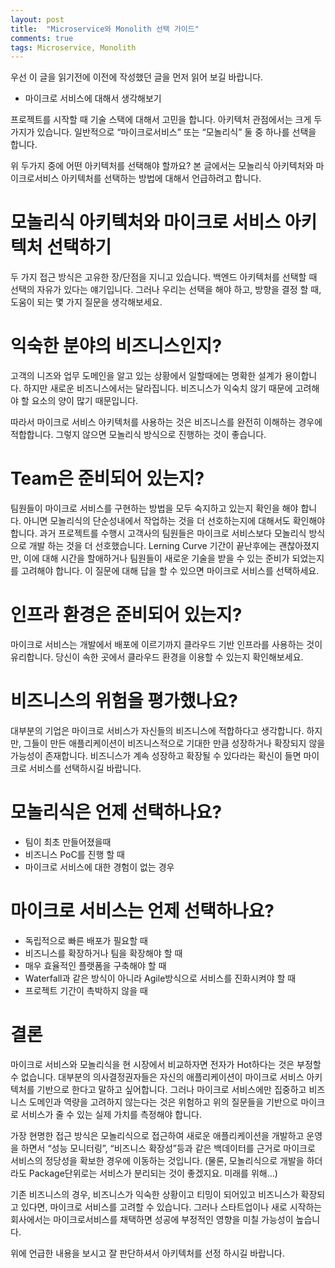 ```yaml
---
layout: post
title:  "Microservice와 Monolith 선택 가이드"
comments: true
tags: Microservice, Monolith
---
```

우선 이 글을 읽기전에 이전에 작성했던 글을 먼저 읽어 보길 바랍니다.
* 마이크로 서비스에 대해서 생각해보기

프로젝트를 시작할 때 기술 스택에 대해서 고민을 합니다. 아키텍처 관점에서는 크게 두 가지가 있습니다. 일반적으로 “마이크로서비스” 또는 “모놀리식” 둘 중 하나를 선택을 합니다.

위 두가지 중에 어떤 아키텍처를 선택해야 할까요? 본 글에서는 모놀리식 아키텍처와 마이크로서비스 아키텍처를 선택하는 방법에 대해서 언급하려고 합니다.

# 모놀리식 아키텍처와 마이크로 서비스 아키텍처 선택하기
두 가지 접근 방식은 고유한 장/단점을 지니고 있습니다. 백엔드 아키텍처를 선택할 때 선택의 자유가 있다는 얘기입니다. 그러나 우리는 선택을 해야 하고, 방향을 결정 할 때, 도움이 되는 몇 가지 질문을 생각해보세요.

# 익숙한 분야의 비즈니스인지?
고객의 니즈와 업무 도메인을 알고 있는 상황에서 일할때에는 명확한 설계가 용이합니다. 하지만 새로운 비즈니스에서는 달라집니다. 비즈니스가 익숙치 않기 때문에 고려해야 할 요소의 양이 많기 때문입니다.

따라서 마이크로 서비스 아키텍처를 사용하는 것은 비즈니스를 완전히 이해하는 경우에 적합합니다. 그렇지 않으면 모놀리식 방식으로 진행하는 것이 좋습니다.

# Team은 준비되어 있는지?
팀원들이 마이크로 서비스를 구현하는 방법을 모두 숙지하고 있는지 확인을 해야 합니다. 아니면 모놀리식의 단순성내에서 작업하는 것을 더 선호하는지에 대해서도 확인해야 합니다. 과거 프로젝트를 수행시 고객사의 팀원들은 마이크로 서비스보다 모놀리식 방식으로 개발 하는 것을 더 선호했습니다. Lerning Curve 기간이 끝난후에는 괜찮아졌지만, 이에 대해 시간을 할애하거나 팀원들이 새로운 기술을 받을 수 있는 준비가 되었는지를 고려해야 합니다. 이 질문에 대해 답을 할 수 있으면 마이크로 서비스를 선택하세요.

# 인프라 환경은 준비되어 있는지?
마이크로 서비스는 개발에서 배포에 이르기까지 클라우드 기반 인프라를 사용하는 것이 유리합니다. 당신이 속한 곳에서 클라우드 환경을 이용할 수 있는지 확인해보세요.

# 비즈니스의 위험을 평가했나요?
대부분의 기업은 마이크로 서비스가 자신들의 비즈니스에 적합하다고 생각합니다. 하지만, 그들이 만든 애플리케이션이 비즈니스적으로 기대한 만큼 성장하거나 확장되지 않을 가능성이 존재합니다. 비즈니스가 계속 성장하고 확장될 수 있다라는 확신이 들면 마이크로 서비스를 선택하시길 바랍니다.

# 모놀리식은 언제 선택하나요?
* 팀이 최초 만들어졌을때
* 비즈니스 PoC를 진행 할 때
* 마이크로 서비스에 대한 경험이 없는 경우

# 마이크로 서비스는 언제 선택하나요?
* 독립적으로 빠른 배포가 필요할 때
* 비즈니스를 확장하거나 팀을 확장해야 할 때
* 매우 효율적인 플랫폼을 구축해야 할 때
* Waterfall과 같은 방식이 아니라 Agile방식으로 서비스를 진화시켜야 할 때
* 프로젝트 기간이 촉박하지 않을 때

# 결론
마이크로 서비스와 모놀리식을 현 시장에서 비교하자면 전자가 Hot하다는 것은 부정할 수 없습니다. 대부분의 의사결정권자들은 자신의 애플리케이션이 마이크로 서비스 아키텍처를 기반으로 한다고 말하고 싶어합니다. 그러나 마이크로 서비스에만 집중하고 비즈니스 도메인과 역량을 고려하지 않는다는 것은 위험하고 위의 질문들을 기반으로 마이크로 서비스가 줄 수 있는 실제 가치를 측정해야 합니다.

가장 현명한 접근 방식은 모놀리식으로 접근하여 새로운 애플리케이션을 개발하고 운영을 하면서 “성능 모니터링”, “비즈니스 확장성”등과 같은 백데이터를 근거로 마이크로 서비스의 정당성을 확보한 경우에 이동하는 것입니다. (물론, 모놀리식으로 개발을 하더라도 Package단위로는 서비스가 분리되는 것이 좋겠지요. 미래를 위해…)

기존 비즈니스의 경우, 비즈니스가 익숙한 상황이고 티밍이 되어있고 비즈니스가 확장되고 있다면, 마이크로 서비스를 고려할 수 있습니다. 그러나 스타트업이나 새로 시작하는 회사에서는 마이크로서비스를 채택하면 성공에 부정적인 영향을 미칠 가능성이 높습니다.

위에 언급한 내용을 보시고 잘 판단하셔서 아키텍처를 선정 하시길 바랍니다.
